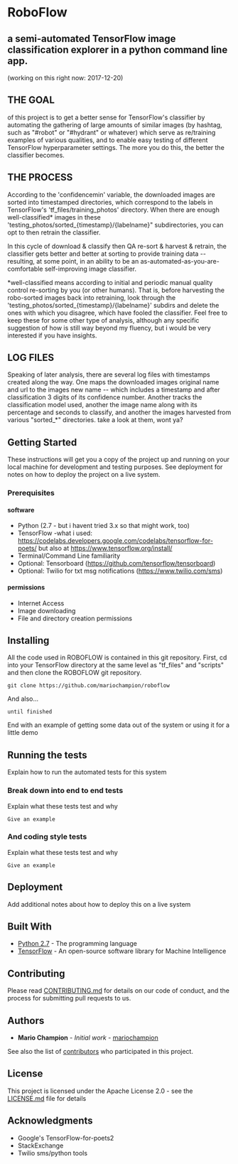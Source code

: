 # RoboFlow
## a semi-automated TensorFlow image classification explorer in a python command line app.

(working on this right now: 2017-12-20)

## THE GOAL
of this project is to get a better sense for TensorFlow's classifier by automating the gathering of large amounts of similar images (by hashtag, such as "#robot" or "#hydrant" or whatever) which serve as re/training examples of various qualities, and to enable easy testing of different TensorFlow hyperparameter settings. The more you do this, the better the classifier becomes.

## THE PROCESS
According to the 'confidencemin' variable, the downloaded images are sorted into timestamped directories, which correspond to the labels in TensorFlow's 'tf_files/training_photos' directory. When there are enough well-classified* images in these 'testing_photos/sorted_{timestamp}/{labelname}" subdirectories, you can opt to then retrain the classifier. 

In this cycle of download & classify then QA re-sort & harvest & retrain, the classifier gets better and better at sorting to provide training data -- resulting, at some point, in an ability to be an as-automated-as-you-are-comfortable self-improving image classifier.

*well-classified means according to initial and periodic manual quality control re-sorting by you (or other humans). That is, before harvesting the robo-sorted images back into retraining, look through the 'testing_photos/sorted_{timestamp}/{labelname}' subdirs and delete the ones with which you disagree, which have fooled the classifier. Feel free to keep these for some other type of analysis, although any specific suggestion of how is still way beyond my fluency, but i would be very interested if you have insights. 

## LOG FILES
Speaking of later analysis, there are several log files with timestamps created along the way. One maps the downloaded images original name and url to the images new name -- which includes a timestamp and after classification 3 digits of its confidence number. Another tracks the classification model used, another the image name along with its percentage and seconds to classify, and another the images harvested from various "sorted_*" directories. take a look at them, wont ya?


## Getting Started

These instructions will get you a copy of the project up and running on your local machine for development and testing purposes. See deployment for notes on how to deploy the project on a live system.

### Prerequisites

#### software
* Python (2.7 - but i havent tried 3.x so that might work, too)
* TensorFlow -what i used: https://codelabs.developers.google.com/codelabs/tensorflow-for-poets/
  but also at https://www.tensorflow.org/install/
* Terminal/Command Line familiarity
* Optional: Tensorboard (https://github.com/tensorflow/tensorboard)
* Optional: Twilio for txt msg notifications (https://www.twilio.com/sms)


#### permissions
* Internet Access
* Image downloading
* File and directory creation permissions


## Installing

All the code used in ROBOFLOW is contained in this git repository. First, cd into your TensorFlow directory
at the same level as "tf_files" and "scripts" and then clone the ROBOFLOW git repository.

```
git clone https://github.com/mariochampion/roboflow
```

And also...

```
until finished
```

End with an example of getting some data out of the system or using it for a little demo

## Running the tests

Explain how to run the automated tests for this system

### Break down into end to end tests

Explain what these tests test and why

```
Give an example
```

### And coding style tests

Explain what these tests test and why

```
Give an example
```

## Deployment

Add additional notes about how to deploy this on a live system

## Built With

* [Python 2.7](https://docs.python.org/2/index.html/) - The programming language
* [TensorFlow](https://www.tensorflow.org/) - An open-source software library for Machine Intelligence

## Contributing

Please read [CONTRIBUTING.md](https://gist.github.com/PurpleBooth/b24679402957c63ec426) for details on our code of conduct, and the process for submitting pull requests to us.


## Authors

* **Mario Champion** - *Initial work* - [mariochampion](https://github.com/mariochampion)

See also the list of [contributors](https://github.com/your/project/contributors) who participated in this project.

## License

This project is licensed under the Apache License 2.0 - see the [LICENSE.md](LICENSE.md) file for details

## Acknowledgments

* Google's TensorFlow-for-poets2
* StackExchange
* Twilio sms/python tools
